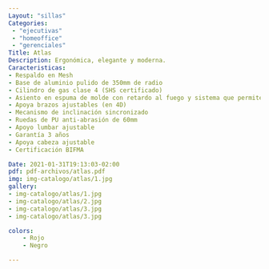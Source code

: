 ```yaml
---
Layout: "sillas"
Categories:
 - "ejecutivas"
 - "homeoffice"
 - "gerenciales"
Title: Atlas
Description: Ergonómica, elegante y moderna.
Caracteristicas: 
- Respaldo en Mesh
- Base de aluminio pulido de 350mm de radio
- Cilindro de gas clase 4 (SHS certificado)
- Asiento en espuma de molde con retardo al fuego y sistema que permite ajustar la distancia con el respaldo
- Apoya brazos ajustables (en 4D)
- Mecanismo de inclinación sincronizado
- Ruedas de PU anti-abrasión de 60mm
- Apoyo lumbar ajustable
- Garantía 3 años
- Apoya cabeza ajustable
- Certificación BIFMA

Date: 2021-01-31T19:13:03-02:00
pdf: pdf-archivos/atlas.pdf
img: img-catalogo/atlas/1.jpg
gallery: 
- img-catalogo/atlas/1.jpg
- img-catalogo/atlas/2.jpg
- img-catalogo/atlas/3.jpg
- img-catalogo/atlas/3.jpg

colors:
    - Rojo
    - Negro

---
```

